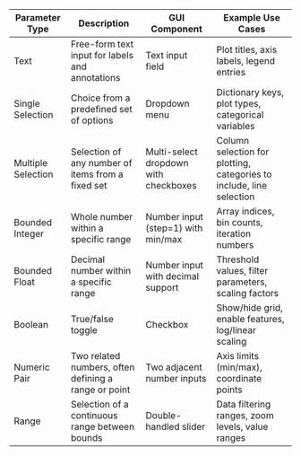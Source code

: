 | Parameter Type | Description | GUI Component | Example Use Cases |
|---------------|-------------|---------------|-------------------|
| Text | Free-form text input for labels and annotations | Text input field | Plot titles, axis labels, legend entries |
| Single Selection | Choice from a predefined set of options | Dropdown menu | Dictionary keys, plot types, categorical variables |
| Multiple Selection | Selection of any number of items from a fixed set | Multi-select dropdown with checkboxes | Column selection for plotting, categories to include, line selection |
| Bounded Integer | Whole number within a specific range | Number input (step=1) with min/max | Array indices, bin counts, iteration numbers |
| Bounded Float | Decimal number within a specific range | Number input with decimal support | Threshold values, filter parameters, scaling factors |
| Boolean | True/false toggle | Checkbox | Show/hide grid, enable features, log/linear scaling |
| Numeric Pair | Two related numbers, often defining a range or point | Two adjacent number inputs | Axis limits (min/max), coordinate points |
| Range | Selection of a continuous range between bounds | Double-handled slider | Data filtering ranges, zoom levels, value ranges |